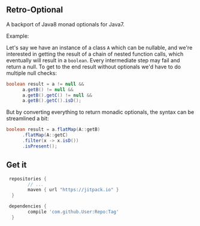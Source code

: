 ## Retro-Optional
A backport of Java8 monad optionals for Java7.

Example:

Let's say we have an instance of a class `A` which can be nullable, and we're interested in getting the
result of a chain of nested function calls, which eventually will result in a `boolean`. Every intermediate
step may fail and return a null. To get to the end result without optionals we'd have to do multiple
null checks:

```java
boolean result = a != null &&
      a.getB() != null &&
      a.getB().getC() != null &&
      a.getB().getC().isD();
```
But by converting everything to return monadic optionals, the syntax can be streamlined a bit:
```java
boolean result = a.flatMap(A::getB)
      .flatMap(A::getC)
      .filter(x -> x.isD())
      .isPresent();
```
## Get it
```groovy
 repositories {
        // ...
        maven { url "https://jitpack.io" }
  }
```
```groovy
 dependencies {
        compile 'com.github.User:Repo:Tag'
  }
```


